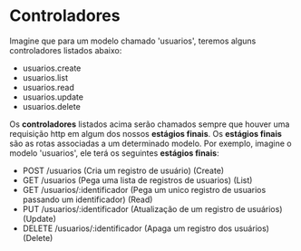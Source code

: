 # Controladores

Imagine que para um modelo chamado 'usuarios', teremos alguns controladores listados abaixo:

 - usuarios.create
 - usuarios.list
 - usuarios.read
 - usuarios.update
 - usuarios.delete

Os **controladores** listados acima serão chamados sempre que houver uma requisição http em algum dos nossos **estágios finais**.
Os **estágios finais** são as rotas associadas a um determinado modelo. Por exemplo, imagine o modelo 'usuarios', ele
terá os seguintes **estágios finais**:
 
- POST /usuarios                  (Cria um registro de usuário) (Create)
- GET /usuarios                   (Pega uma lista de registros de usuarios) (List)
- GET /usuarios/:identificador    (Pega um unico registro de usuarios passando um identificador) (Read)
- PUT /usuarios/:identificador    (Atualização de um registro de usuários) (Update)
- DELETE /usuarios/:identificador (Apaga um registro dos usuários) (Delete)
